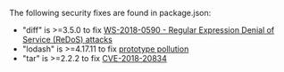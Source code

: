 The following security fixes are found in package.json:

* "diff" is >=3.5.0 to fix [WS-2018-0590 - Regular Expression Denial of Service (ReDoS) attacks](https://github.com/kpdecker/jsdiff/commit/2aec4298639bf30fb88a00b356bf404d3551b8c0)
* "lodash" is >=4.17.11 to fix [prototype pollution](https://www.npmjs.com/advisories/782)
* "tar" is >=2.2.2 to fix [CVE-2018-20834](https://nvd.nist.gov/vuln/detail/CVE-2018-20834)
